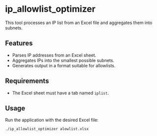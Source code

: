 # ip_allowlist_optimizer

This tool processes an IP list from an Excel file and aggregates them into subnets.

## Features
- Parses IP addresses from an Excel sheet.
- Aggregates IPs into the smallest possible subnets.
- Generates output in a format suitable for allowlists.

## Requirements
- The Excel sheet must have a tab named `iplist`.

## Usage
Run the application with the desired Excel file:

```bash
./ip_allowlist_optimizer alowlist.xlsx

